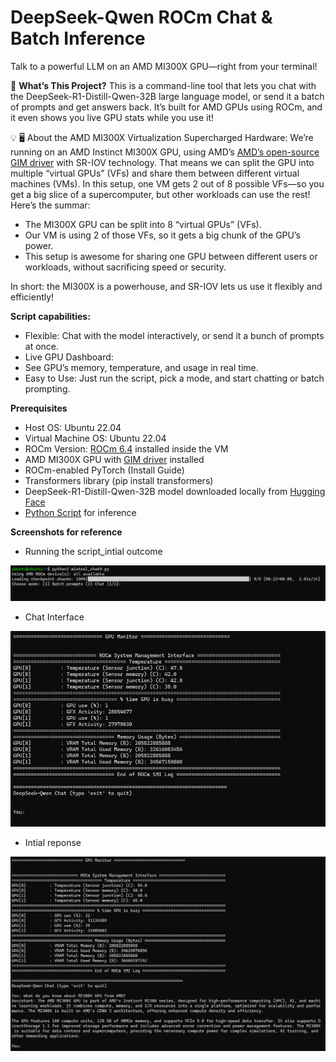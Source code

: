 # DeepSeek-Qwen ROCm Chat & Batch Inference
Talk to a powerful LLM on an AMD MI300X GPU—right from your terminal!

🚦 **What’s This Project?**
This is a command-line tool that lets you chat with the DeepSeek-R1-Distill-Qwen-32B large language model, or send it a batch of prompts and get answers back. It’s built for AMD GPUs using ROCm, and it even shows you live GPU stats while you use it!

💡 🖥️ About the AMD MI300X Virtualization
Supercharged Hardware:
We’re running on an AMD Instinct MI300X GPU, using AMD’s [AMD’s open-source GIM driver](https://github.com/amd/MxGPU-Virtualization) with SR-IOV technology. That means we can split the GPU into multiple “virtual GPUs” (VFs) and share them between different virtual machines (VMs). In this setup, one VM gets 2 out of 8 possible VFs—so you get a big slice of a supercomputer, but other workloads can use the rest! Here’s the summar: 
- The MI300X GPU can be split into 8 “virtual GPUs” (VFs).
- Our VM is using 2 of those VFs, so it gets a big chunk of the GPU’s power.
- This setup is awesome for sharing one GPU between different users or workloads, without sacrificing speed or security.

In short: the MI300X is a powerhouse, and SR-IOV lets us use it flexibly and efficiently!

**Script capabilities:** 
- Flexible: Chat with the model interactively, or send it a bunch of prompts at once.
- Live GPU Dashboard:
- See GPU’s memory, temperature, and usage in real time.
- Easy to Use: Just run the script, pick a mode, and start chatting or batch prompting.

**Prerequisites**
- Host OS: Ubuntu 22.04
- Virtual Machine OS: Ubuntu 22.04
- ROCm Version: [ROCm 6.4](https://rocm.docs.amd.com/projects/install-on-linux/en/latest/reference/system-requirements.html) installed inside the VM
- AMD MI300X GPU with [GIM driver](https://github.com/amd/MxGPU-Virtualization/releases) installed 
- ROCm-enabled PyTorch (Install Guide)
- Transformers library (pip install transformers)
- DeepSeek-R1-Distill-Qwen-32B model downloaded locally from [Hugging Face](https://huggingface.co/deepseek-ai/DeepSeek-R1-Distill-Qwen-32B)
- [Python Script](https://github.com/dumroo/MI300X-Inference-DSQ-32B/blob/main/DSQ-32B_Inference.py) for inference 

**Screenshots for reference**

- Running the script_intial outcome

![Running the script_intial outcome](Screenshot1.png)

- Chat Interface

![Chat Interface](Screenshot2.png)

- Intial reponse 

![Intial reponse](Screenshot3.png)
